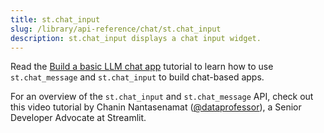 ```yaml
---
title: st.chat_input
slug: /library/api-reference/chat/st.chat_input
description: st.chat_input displays a chat input widget.
---
```


<Tip>

Read the [Build a basic LLM chat app](/knowledge-base/tutorials/build-conversational-apps) tutorial to learn how to use `st.chat_message` and `st.chat_input` to build chat-based apps.

</Tip>

<Autofunction function="streamlit.chat_input" />

For an overview of the `st.chat_input` and `st.chat_message` API, check out this video tutorial by Chanin Nantasenamat ([@dataprofessor](https://www.youtube.com/dataprofessor)), a Senior Developer Advocate at Streamlit.

<YouTube videoId="4sPnOqeUDmk" />
